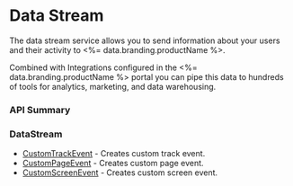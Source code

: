 # Data Stream



The data stream service allows you to send information about your users and their activity to <%= data.branding.productName %>.

Combined with Integrations configured in the <%= data.branding.productName %> portal you can pipe this data to hundreds of tools for analytics, marketing, and data warehousing.

### API Summary

### DataStream
* [CustomTrackEvent](/api/capi/datastream/customtrackevent) - Creates custom track event.
* [CustomPageEvent](/api/capi/datastream/custompageevent) - Creates custom page event.
* [CustomScreenEvent](/api/capi/datastream/customscreenevent) - Creates custom screen event.


<DocCardList />